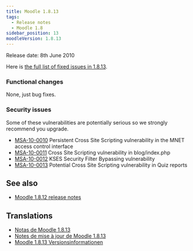 ```yaml
---
title: Moodle 1.8.13
tags:
  - Release notes
  - Moodle 1.8
sidebar_position: 13
moodleVersion: 1.8.13
---
```

Release date: 8th June 2010

Here is [the full list of fixed issues in 1.8.13](http://tracker.moodle.org/browse/MDL/fixforversion/10406).

### Functional changes

None, just bug fixes.

### Security issues

Some of these vulnerabilities are potentially serious so we strongly recommend you upgrade.

- [MSA-10-0010](http://moodle.org/mod/forum/discuss.php?d=152366) Persistent Cross Site Scripting vulnerability in the MNET access control interface
- [MSA-10-0011](http://moodle.org/mod/forum/discuss.php?d=152367) Cross Site Scripting vulnerability in blog/index.php
- [MSA-10-0012](http://moodle.org/mod/forum/discuss.php?d=152368) KSES Security Filter Bypassing vulnerability
- [MSA-10-0013](http://moodle.org/mod/forum/discuss.php?d=152369) Potential Cross Site Scripting vulnerability in Quiz reports

## See also

- [Moodle 1.8.12 release notes](/general/releases/1.8/1.8.12)

## Translations

- [Notas de Moodle 1.8.13](https://docs.moodle.org/es/Notas_de_Moodle_1.8.13)
- [Notes de mise à jour de Moodle 1.8.13](https://docs.moodle.org/fr/Notes_de_mise_à_jour_de_Moodle_1.8.13)
- [Moodle 1.8.13 Versionsinformationen](https://docs.moodle.org/de/Moodle_1.8.13_Versionsinformationen)
